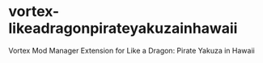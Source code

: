 # vortex-likeadragonpirateyakuzainhawaii
Vortex Mod Manager Extension for Like a Dragon: Pirate Yakuza in Hawaii
